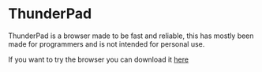 # ThunderPad
ThunderPad is a browser made to be fast and reliable, this has mostly been made for programmers and is not intended for personal use.

If you want to try the browser you can download it [here](https://github.com/edy131109/ThunderPad/raw/main/dist.rar)

